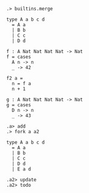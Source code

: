 
```ucm:hide
.> builtins.merge
```

```unison:hide
type A a b c d
  = A a
  | B b
  | C c
  | D d

f : A Nat Nat Nat Nat -> Nat
f = cases
  A n -> n
  _ -> 42

f2 a =
  n = f a
  n + 1

g : A Nat Nat Nat Nat -> Nat
g = cases
  D n -> n
  _ -> 43
```

```ucm
.a> add
.> fork a a2
```

```unison
type A a b c d
  = A a
  | B b
  | C c
  | D d
  | E a d
```

```ucm
.a2> update
.a2> todo
```
